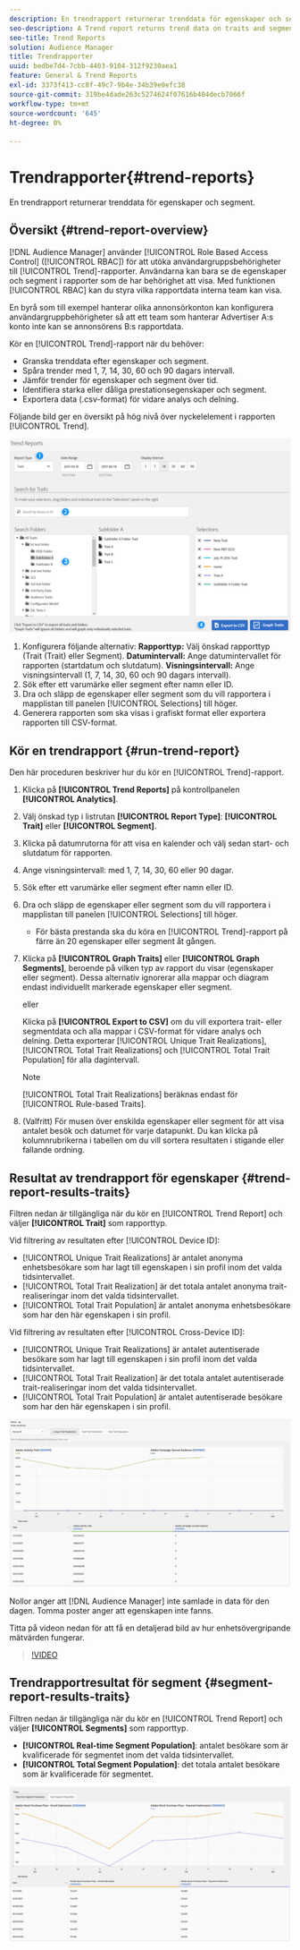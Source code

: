 ```yaml
---
description: En trendrapport returnerar trenddata för egenskaper och segment.
seo-description: A Trend report returns trend data on traits and segments.
seo-title: Trend Reports
solution: Audience Manager
title: Trendrapporter
uuid: bedbe7d4-7cbb-4403-9104-312f9230aea1
feature: General & Trend Reports
exl-id: 3373f413-cc8f-49c7-9b4e-34b39e0efc38
source-git-commit: 319be4dade263c5274624f07616b404decb7066f
workflow-type: tm+mt
source-wordcount: '645'
ht-degree: 0%

---
```


# Trendrapporter{#trend-reports}

En trendrapport returnerar trenddata för egenskaper och segment.

## Översikt {#trend-report-overview}

<!-- 

c_trend_reports.xml

 -->

[!DNL Audience Manager] använder [!UICONTROL Role Based Access Control] ([!UICONTROL RBAC]) för att utöka användargruppsbehörigheter till [!UICONTROL Trend]-rapporter. Användarna kan bara se de egenskaper och segment i rapporter som de har behörighet att visa. Med funktionen [!UICONTROL RBAC] kan du styra vilka rapportdata interna team kan visa.

En byrå som till exempel hanterar olika annonsörkonton kan konfigurera användargruppbehörigheter så att ett team som hanterar Advertiser A:s konto inte kan se annonsörens B:s rapportdata.

Kör en [!UICONTROL Trend]-rapport när du behöver:

* Granska trenddata efter egenskaper och segment.
* Spåra trender med 1, 7, 14, 30, 60 och 90 dagars intervall.
* Jämför trender för egenskaper och segment över tid.
* Identifiera starka eller dåliga prestationsegenskaper och segment.
* Exportera data (.csv-format) för vidare analys och delning.

Följande bild ger en översikt på hög nivå över nyckelelement i rapporten [!UICONTROL Trend].

![](assets/trend_reports.png)

1. Konfigurera följande alternativ:
   **Rapporttyp:** Välj önskad rapporttyp (Trait (Trait) eller Segment).
   **Datumintervall:** Ange datumintervallet för rapporten (startdatum och slutdatum).
   **Visningsintervall:** Ange visningsintervall (1, 7, 14, 30, 60 och 90 dagars intervall).
1. Sök efter ett varumärke eller segment efter namn eller ID.
1. Dra och släpp de egenskaper eller segment som du vill rapportera i mapplistan till panelen [!UICONTROL Selections] till höger.
1. Generera rapporten som ska visas i grafiskt format eller exportera rapporten till CSV-format.

## Kör en trendrapport {#run-trend-report}

Den här proceduren beskriver hur du kör en [!UICONTROL Trend]-rapport.

<!-- 

t_working_with_trend_reports.xml

 -->

1. Klicka på **[!UICONTROL Trend Reports]** på kontrollpanelen **[!UICONTROL Analytics]**.
1. Välj önskad typ i listrutan **[!UICONTROL Report Type]**: **[!UICONTROL Trait]** eller **[!UICONTROL Segment]**.
1. Klicka på datumrutorna för att visa en kalender och välj sedan start- och slutdatum för rapporten.
1. Ange visningsintervall: med 1, 7, 14, 30, 60 eller 90 dagar.
1. Sök efter ett varumärke eller segment efter namn eller ID.
1. Dra och släpp de egenskaper eller segment som du vill rapportera i mapplistan till panelen [!UICONTROL Selections] till höger.
   * För bästa prestanda ska du köra en [!UICONTROL Trend]-rapport på färre än 20 egenskaper eller segment åt gången.
1. Klicka på **[!UICONTROL Graph Traits]** eller **[!UICONTROL Graph Segments]**, beroende på vilken typ av rapport du visar (egenskaper eller segment). Dessa alternativ ignorerar alla mappar och diagram endast individuellt markerade egenskaper eller segment.

   eller

   Klicka på **[!UICONTROL Export to CSV]** om du vill exportera trait- eller segmentdata och alla mappar i CSV-format för vidare analys och delning. Detta exporterar [!UICONTROL Unique Trait Realizations], [!UICONTROL Total Trait Realizations] och [!UICONTROL Total Trait Population] för alla dagintervall.

   >[!NOTE]
   >
   >[!UICONTROL Total Trait Realizations] beräknas endast för [!UICONTROL Rule-based Traits].

1. (Valfritt) För musen över enskilda egenskaper eller segment för att visa antalet besök och datumet för varje datapunkt. Du kan klicka på kolumnrubrikerna i tabellen om du vill sortera resultaten i stigande eller fallande ordning.

## Resultat av trendrapport för egenskaper {#trend-report-results-traits}

Filtren nedan är tillgängliga när du kör en [!UICONTROL Trend Report] och väljer **[!UICONTROL Trait]** som rapporttyp.

Vid filtrering av resultaten efter [!UICONTROL Device ID]:

* [!UICONTROL Unique Trait Realizations] är antalet anonyma enhetsbesökare som har lagt till egenskapen i sin profil inom det valda tidsintervallet.
* [!UICONTROL Total Trait Realization] är det totala antalet anonyma trait-realiseringar inom det valda tidsintervallet.
* [!UICONTROL Total Trait Population] är antalet anonyma enhetsbesökare som har den här egenskapen i sin profil.

Vid filtrering av resultaten efter [!UICONTROL Cross-Device ID]:

* [!UICONTROL Unique Trait Realizations] är antalet autentiserade besökare som har lagt till egenskapen i sin profil inom det valda tidsintervallet.
* [!UICONTROL Total Trait Realization] är det totala antalet autentiserade trait-realiseringar inom det valda tidsintervallet.
* [!UICONTROL Total Trait Population] är antalet autentiserade besökare som har den här egenskapen i sin profil.

![trend-report-traits](assets/trend-report-traits.png)

Nollor anger att [!DNL Audience Manager] inte samlade in data för den dagen. Tomma poster anger att egenskapen inte fanns.

Titta på videon nedan för att få en detaljerad bild av hur enhetsövergripande mätvärden fungerar.

>[!VIDEO](https://experienceleague.adobe.com/docs/audience-manager-learn/tutorials/build-and-manage-audiences/profile-merge/understanding-cross-device-metrics-in-audience-manager.html?lang=sv-SE)

## Trendrapportresultat för segment {#segment-report-results-traits}

Filtren nedan är tillgängliga när du kör en [!UICONTROL Trend Report] och väljer **[!UICONTROL Segments]** som rapporttyp.

* **[!UICONTROL Real-time Segment Population]**: antalet besökare som är kvalificerade för segmentet inom det valda tidsintervallet.
* **[!UICONTROL Total Segment Population]**: det totala antalet besökare som är kvalificerade för segmentet.

![trendrapportsegment](assets/trend-report-segments.png)
